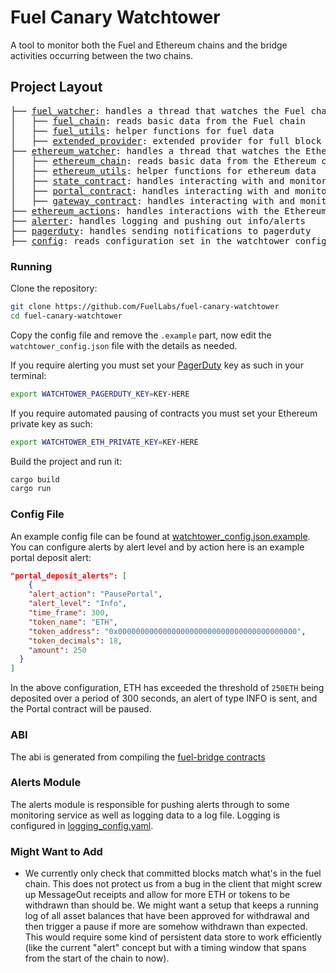 # Fuel Canary Watchtower

A tool to monitor both the Fuel and Ethereum chains and the bridge activities occurring between the two chains.

## Project Layout

<pre>
├── <a href="./src/fuel_watcher.rs">fuel_watcher</a>: handles a thread that watches the Fuel chain
│   ├── <a href="./src/fuel_watcher/fuel_chain.rs">fuel_chain</a>: reads basic data from the Fuel chain
│   ├── <a href="./src/fuel_watcher/fuel_utils.rs">fuel_utils</a>: helper functions for fuel data
│   ├── <a href="./src/fuel_watcher/extended_provider.rs">extended_provider</a>: extended provider for full block querying using graphql
├── <a href="./src/ethereum_watcher.rs">ethereum_watcher</a>: handles a thread that watches the Ethereum chain
│   ├── <a href="./src/ethereum_watcher/ethereum_chain.rs">ethereum_chain</a>: reads basic data from the Ethereum chain
│   ├── <a href="./src/ethereum_watcher/ethereum_utils.rs">ethereum_utils</a>: helper functions for ethereum data
│   ├── <a href="./src/ethereum_watcher/state_contract.rs">state_contract</a>: handles interacting with and monitoring events from the Fuel chain state contract
│   ├── <a href="./src/ethereum_watcher/portal_contract.rs">portal_contract</a>: handles interacting with and monitoring events from the Fuel message portal contract
│   ├── <a href="./src/ethereum_watcher/gateway_contract.rs">gateway_contract</a>: handles interacting with and monitoring events from the ERC-20 gateway contract
├── <a href="./src/ethereum_actions.rs">ethereum_actions</a>: handles interactions with the Ethereum chain (pausing contracts)
├── <a href="./src/alerter.rs">alerter</a>: handles logging and pushing out info/alerts
├── <a href="./src/pagerduty.rs">pagerduty</a>: handles sending notifications to pagerduty
├── <a href="./src/config.rs">config</a>: reads configuration set in the watchtower_config.json file
</pre>

### Running

Clone the repository:

```sh
git clone https://github.com/FuelLabs/fuel-canary-watchtower
cd fuel-canary-watchtower
```

Copy the config file and remove the `.example` part, now edit the `watchtower_config.json` file with the details as needed.

If you require alerting you must set your [PagerDuty](https://www.pagerduty.com/) key as such in your terminal:

```sh
export WATCHTOWER_PAGERDUTY_KEY=KEY-HERE
```

If you require automated pausing of contracts you must set your Ethereum private key as such:

```sh
export WATCHTOWER_ETH_PRIVATE_KEY=KEY-HERE
```

Build the project and run it:

```sh
cargo build
cargo run
```

### Config File

An example config file can be found at [watchtower_config.json.example](./watchtower_config.json). You can configure alerts by alert level and by action here is an example portal deposit alert:

```json
"portal_deposit_alerts": [
    {
    "alert_action": "PausePortal",
    "alert_level": "Info",
    "time_frame": 300,
    "token_name": "ETH",
    "token_address": "0x0000000000000000000000000000000000000000",
    "token_decimals": 18,
    "amount": 250
  }
]
```

In the above configuration, ETH has exceeded the threshold of `250ETH` being deposited over a period of 300 seconds, an alert of type INFO is sent, and the Portal contract will be paused.

### ABI

The abi is generated from compiling the [fuel-bridge contracts](https://github.com/FuelLabs/fuel-bridge)

### Alerts Module

The alerts module is responsible for pushing alerts through to some monitoring service as well as logging data to a log file. Logging is configured in [logging_config.yaml](./logging_config.yaml).

### Might Want to Add

- We currently only check that committed blocks match what's in the fuel chain. This does not protect us from a bug in the client that might screw up MessageOut receipts and allow for more ETH or tokens to be withdrawn than should be. We might want a setup that keeps a running log of all asset balances that have been approved for withdrawal and then trigger a pause if more are somehow withdrawn than expected. This would require some kind of persistent data store to work efficiently (like the current "alert" concept but with a timing window that spans from the start of the chain to now).
